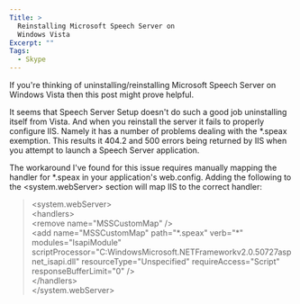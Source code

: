 ```yaml
---
Title: >
  Reinstalling Microsoft Speech Server on
  Windows Vista
Excerpt: ""
Tags:
  - Skype
---
```

<p>If you're thinking of uninstalling/reinstalling Microsoft Speech Server on Windows Vista then this post might prove helpful. </p>  <p>It seems that Speech Server Setup doesn't do such a good job uninstalling itself from Vista. And when you reinstall the server it fails to properly configure IIS. Namely it has a number of problems dealing with the *.speax exemption. This results it 404.2 and 500 errors being returned by IIS when you attempt to launch a Speech Server application.</p>  <p>The workaround I've found for this issue requires manually mapping the handler for *.speax in your application's web.config. Adding the following to the &lt;system.webServer&gt; section will map IIS to the correct handler:</p>  <blockquote>   <p>&lt;system.webServer&gt;      <br />&lt;handlers&gt;       <br />&lt;remove name=&quot;MSSCustomMap&quot; /&gt;       <br />&lt;add name=&quot;MSSCustomMap&quot; path=&quot;*.speax&quot; verb=&quot;*&quot; modules=&quot;IsapiModule&quot; scriptProcessor=&quot;C:WindowsMicrosoft.NETFrameworkv2.0.50727aspnet_isapi.dll&quot; resourceType=&quot;Unspecified&quot; requireAccess=&quot;Script&quot; responseBufferLimit=&quot;0&quot; /&gt;       <br />&lt;/handlers&gt;       <br />&lt;/system.webServer&gt; </p></blockquote>